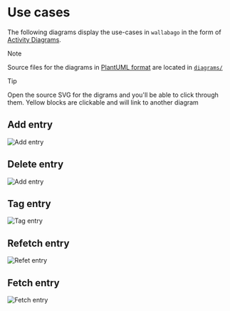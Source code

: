 # Use cases

The following diagrams display the use-cases in `wallabago` in the
form of [Activity Diagrams](https://en.wikipedia.org/wiki/Activity_diagram).

> [!NOTE]
> 
> Source files for the diagrams in [PlantUML format](https://plantuml.com/activity-diagram-beta) are located in [`diagrams/`](./diagrams/)

> [!TIP]
>
> Open the source SVG for the digrams and you'll be able to click through them.
> Yellow blocks are clickable and will link to another diagram

## Add entry

![Add entry](./diagrams/dist/add-entry-activity.svg)

## Delete entry

![Add entry](./diagrams/dist/add-entry-activity.svg)

## Tag entry

![Tag entry](./diagrams/dist/tag-entry-activity.svg)

## Refetch entry

![Refet entry](./diagrams/dist/refetch-entry-activity.svg)

## Fetch entry

![Fetch entry](./diagrams/dist/fetch-entry-activity.svg)
